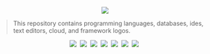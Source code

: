 <p align="center"> <img src="https://raw.githubusercontent.com/yurijserrano/LANGUAGES-TOOLS-LOGOS/master/Logos.png"/></p>

> This repository contains programming languages, databases, ides, text editors, cloud, and framework logos.

<p align="center">
  <a target="_blank" href="https://github.com/yurijserrano/LANGUAGES-TOOLS-LOGOS/tree/master/ides"><img src="https://img.shields.io/badge/IDES-orange?style=for-the-badge&color=e53935" /></a>&nbsp;
  <a target="_blank" href="https://github.com/yurijserrano/LANGUAGES-TOOLS-LOGOS/tree/master/databases"><img src="https://img.shields.io/badge/DATABASES-green?style=for-the-badge&color=2196F3" /></a>&nbsp;
  <a target="_blank"href="https://github.com/yurijserrano/LANGUAGES-TOOLS-LOGOS/tree/master/programming%20languages"><img src="https://img.shields.io/badge/PROGRAMMING%20LANGUAGES-orange?style=for-the-badge&color=00796B" /></a>&nbsp;
  <a target="_blank" href="https://github.com/yurijserrano/LANGUAGES-TOOLS-LOGOS/tree/master/text%20editors"><img src="https://img.shields.io/badge/TEXT%20EDITORS-orange?style=for-the-badge&color=4CAF50" /></a>&nbsp;
  <a target="_blank" href="https://github.com/yurijserrano/LANGUAGES-TOOLS-LOGOS/tree/master/frameworks"><img src="https://img.shields.io/badge/FRAMEWORKS-orange?style=for-the-badge&color=673AB7" /></a>&nbsp;
  <a target="_blank" href="https://github.com/yurijserrano/LANGUAGES-TOOLS-LOGOS/tree/master/cloud"><img src="https://img.shields.io/badge/CLOUD-orange?style=for-the-badge&color=283593" /></a>&nbsp;
  <a target="_blank" href="https://github.com/yurijserrano/LANGUAGES-TOOLS-LOGOS/tree/master/others"><img src="https://img.shields.io/badge/OTHERS-orange?style=for-the-badge&color=607D8B" /></a>&nbsp;
</p>

